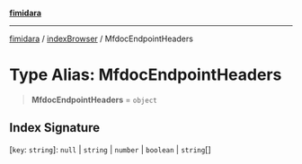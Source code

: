 [**fimidara**](../../README.md)

***

[fimidara](../../modules.md) / [indexBrowser](../README.md) / MfdocEndpointHeaders

# Type Alias: MfdocEndpointHeaders

> **MfdocEndpointHeaders** = `object`

## Index Signature

\[`key`: `string`\]: `null` \| `string` \| `number` \| `boolean` \| `string`[]
